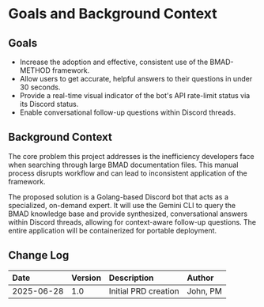 # Goals and Background Context

## Goals

* Increase the adoption and effective, consistent use of the BMAD-METHOD framework.
* Allow users to get accurate, helpful answers to their questions in under 30 seconds.
* Provide a real-time visual indicator of the bot's API rate-limit status via its Discord status.
* Enable conversational follow-up questions within Discord threads.

## Background Context

The core problem this project addresses is the inefficiency developers face when searching through large BMAD documentation files. This manual process disrupts workflow and can lead to inconsistent application of the framework.

The proposed solution is a Golang-based Discord bot that acts as a specialized, on-demand expert. It will use the Gemini CLI to query the BMAD knowledge base and provide synthesized, conversational answers within Discord threads, allowing for context-aware follow-up questions. The entire application will be containerized for portable deployment.

## Change Log

| Date | Version | Description | Author |
| :--- | :--- | :--- | :--- |
| 2025-06-28 | 1.0 | Initial PRD creation | John, PM |